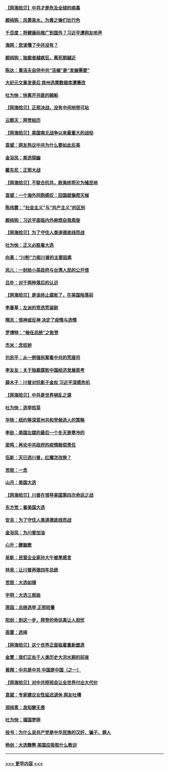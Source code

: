 #### [【网海拾贝】中共才是危及全球的病毒](../pages/nsc993/n12571204.md?t=11242002) 
#### [颜纯钩：风萧易水，为黄之锋们壮行色](../pages/nsc993/n12571487.md?t=11242002) 
#### [千百度：将健康码推广到国外？习近平遭网友呛声](../pages/nsc993/n12570808.md?t=11242002) 
#### [海网：您读懂了中共没有？](../pages/nsc993/n12570487.md?t=11242002) 
#### [颜纯钩：独裁者越疯狂，离死期越近](../pages/nsc993/n12569055.md?t=11242002) 
#### [陈达：黄洁夫自供中共“活摘”是“发展需要”](../pages/nsc993/n12568541.md?t=11242002) 
#### [大纪元文章发表后 宾州选票数据库遭篡改](../pages/nsc993/n12568105.md?t=11242002) 
#### [吐为快：快离开共匪的贼船](../pages/nsc993/n12568462.md?t=11242002) 
#### [【网海拾贝】正邪决战，没有中间地带可站](../pages/nsc993/n12568439.md?t=11242002) 
#### [云鹤天：拜登经历](../pages/nsc993/n12567294.md?t=11242002) 
#### [【网海拾贝】美国南北战争以来最重大的战役](../pages/nsc993/n12567247.md?t=11242002) 
#### [袁斌：网友热议中共为什么要如此反美](../pages/nsc993/n12567162.md?t=11242002) 
#### [金浴凤：美选探幽](../pages/nsc993/n12567147.md?t=11242002) 
#### [戴东尼：正邪大战](../pages/nsc993/n12567033.md?t=11242002) 
#### [【网海拾贝】不联合抗共，欧美终将沦为殖民地](../pages/nsc993/n12565068.md?t=11242002) 
#### [袁斌：一个海外同胞感叹：回国就像爬天梯](../pages/nsc993/n12564986.md?t=11242002) 
#### [陈纬霆：“社会主义”与“共产主义”的区别](../pages/nsc993/n12562417.md?t=11242002) 
#### [颜纯钩：习近平面临内外麻烦自我周旋](../pages/nsc993/n12563356.md?t=11242002) 
#### [【网海拾贝】为了守住人类道德底线而战](../pages/nsc993/n12562542.md?t=11242002) 
#### [吐为快：正义必胜看大选](../pages/nsc993/n12561967.md?t=11242002) 
#### [向真：“川粉”力挺川普的主要因素](../pages/nsc993/n12560774.md?t=11242002) 
#### [风儿：一封给小英政府与台湾人民的公开信](../pages/nsc993/n12560581.md?t=11242002) 
#### [吕朴：对于两种落后的认识](../pages/nsc993/n12560492.md?t=11242002) 
#### [【网海拾贝】是该终止腐败了，在美国陷落前](../pages/nsc993/n12559936.md?t=11242002) 
#### [李春草：左派的竞选荒诞剧](../pages/nsc993/n12558380.md?t=11242002) 
#### [隋志：信神或反神 决定了疫情与选情](../pages/nsc993/n12558255.md?t=11242002) 
#### [罗博特：“候任总统”之败登](../pages/nsc993/n12558189.md?t=11242002) 
#### [杰米：念奴娇](../pages/nsc993/n12558174.md?t=11242002) 
#### [刘忠平：从一例强拆案看中共的荒唐司](../pages/nsc993/n12558036.md?t=11242002) 
#### [李友友：关于独裁腐败中国经济发展思考](../pages/nsc993/n12558004.md?t=11242002) 
#### [薛木子：川普对抗影子金权 习近平深感危机](../pages/nsc993/n12557342.md?t=11242002) 
#### [【网海拾贝】中共是世界祸乱之源](../pages/nsc993/n12555353.md?t=11242002) 
#### [吐为快：选举拾英](../pages/nsc993/n12555041.md?t=11242002) 
#### [华旸：纽约等深蓝州共和党候选人的策略](../pages/nsc993/n12554309.md?t=11242002) 
#### [李劼：美国左媒的最后一个冬天是寒冷的](../pages/nsc993/n12552947.md?t=11242002) 
#### [梁鸣：再论中共政府的疫情赔偿责任](../pages/nsc993/n12553012.md?t=11242002) 
#### [伍新：天已选川普，红魔怎改换？](../pages/nsc993/n12552970.md?t=11242002) 
#### [苦胆：一念](../pages/nsc993/n12552957.md?t=11242002) 
#### [山月：美国大选](../pages/nsc993/n12552446.md?t=11242002) 
#### [【网海拾贝】川普在领导美国第四次命运之战](../pages/nsc993/n12551973.md?t=11242002) 
#### [东方觉：看美国大选](../pages/nsc993/n12551647.md?t=11242002) 
#### [安吉：为了守住人类道德底线而战](../pages/nsc993/n12551111.md?t=11242002) 
#### [金浴凤：为川普加油](../pages/nsc993/n12551085.md?t=11242002) 
#### [心升：醒脑歌](../pages/nsc993/n12550984.md?t=11242002) 
#### [吴新：民营企业家孙大午被黑感言](../pages/nsc993/n12550656.md?t=11242002) 
#### [林泉：让川普再做四年总统](../pages/nsc993/n12550640.md?t=11242002) 
#### [苦胆：大选如镜](../pages/nsc993/n12550630.md?t=11242002) 
#### [宇明：大选三部曲](../pages/nsc993/n12550603.md?t=11242002) 
#### [莲园：总统选举 正邪较量](../pages/nsc993/n12550594.md?t=11242002) 
#### [阳剑：到这一步，拜登的命运真让人担忧](../pages/nsc993/n12549093.md?t=11242002) 
#### [高雷：选择](../pages/nsc993/n12549087.md?t=11242002) 
#### [【网海拾贝】这个世界正面临着重新塑造](../pages/nsc993/n12548326.md?t=11242002) 
#### [金慧：我们正处于人类历史大洪水期的前夜](../pages/nsc993/n12547914.md?t=11242002) 
#### [黄翔：中共是中共 中国是中国（之一）](../pages/nsc993/n12547576.md?t=11242002) 
#### [【网海拾贝】对中共短视会让全世界付出大代价](../pages/nsc993/n12546043.md?t=11242002) 
#### [袁斌：专家建议女性延迟退休 网友吐槽](../pages/nsc993/n12545424.md?t=11242002) 
#### [郑纯青：良知醒无畏](../pages/nsc993/n12545394.md?t=11242002) 
#### [吐为快：墙国梦碎](../pages/nsc993/n12545309.md?t=11242002) 
#### [投书：为什么说共产党是中华民族的汉奸、骗子、罪人](../pages/nsc993/n12545089.md?t=11242002) 
#### [杨剑：大选舞弊 美国应吸取什么教训](../pages/nsc993/n12543937.md?t=11242002) 

----
#### [ >>> 更早内容 <<< ](../indexes/nsc993-earlier.md)
